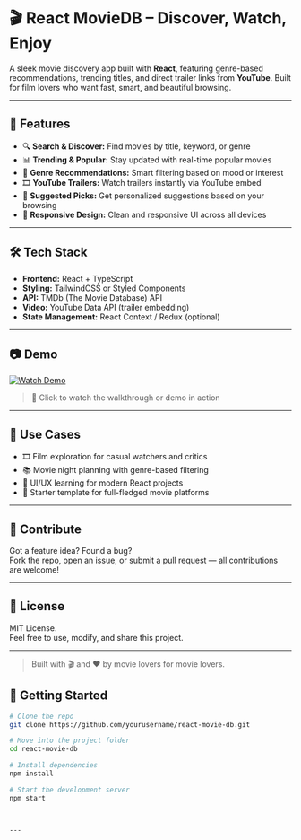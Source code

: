 # 🎬 React MovieDB – Discover, Watch, Enjoy

A sleek movie discovery app built with **React**, featuring genre-based recommendations, trending titles, and direct trailer links from **YouTube**. Built for film lovers who want fast, smart, and beautiful browsing.

---

## 🌟 Features

- 🔍 **Search & Discover:** Find movies by title, keyword, or genre  
- 📊 **Trending & Popular:** Stay updated with real-time popular movies  
- 🎯 **Genre Recommendations:** Smart filtering based on mood or interest  
- 🎞️ **YouTube Trailers:** Watch trailers instantly via YouTube embed  
- 🧠 **Suggested Picks:** Get personalized suggestions based on your browsing  
- 📱 **Responsive Design:** Clean and responsive UI across all devices

---

## 🛠️ Tech Stack

- **Frontend:** React + TypeScript  
- **Styling:** TailwindCSS or Styled Components  
- **API:** TMDb (The Movie Database) API  
- **Video:** YouTube Data API (trailer embedding)  
- **State Management:** React Context / Redux (optional)

---

## 📷 Demo

[![Watch Demo](https://img.youtube.com/vi/YOUR_TRAILER_ID/0.jpg)](https://www.youtube.com/watch?v=YOUR_TRAILER_ID)

> 🎥 Click to watch the walkthrough or demo in action

---

## 📌 Use Cases

- 🎞️ Film exploration for casual watchers and critics  
- 📚 Movie night planning with genre-based filtering  
- 🧪 UI/UX learning for modern React projects  
- 🔧 Starter template for full-fledged movie platforms

---

## 🤝 Contribute

Got a feature idea? Found a bug?  
Fork the repo, open an issue, or submit a pull request — all contributions are welcome!

---

## 📄 License

MIT License.  
Feel free to use, modify, and share this project.

---

> Built with 🎬 and ❤️ by movie lovers for movie lovers.



## 🚀 Getting Started

```bash
# Clone the repo
git clone https://github.com/yourusername/react-movie-db.git

# Move into the project folder
cd react-movie-db

# Install dependencies
npm install

# Start the development server
npm start



---
